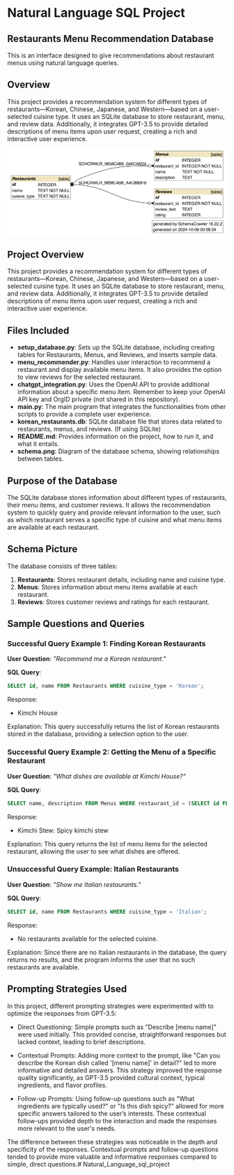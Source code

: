 # Natural Language SQL Project

## Restaurants Menu Recommendation Database
This is an interface designed to give recommendations about restaurant menus using natural language queries.

## Overview
This project provides a recommendation system for different types of restaurants—Korean, Chinese, Japanese, and Western—based on a user-selected cuisine type. It uses an SQLite database to store restaurant, menu, and review data. Additionally, it integrates GPT-3.5 to provide detailed descriptions of menu items upon user request, creating a rich and interactive user experience.

![Schema Diagram](schema.png)

## Project Overview
This project provides a recommendation system for different types of restaurants—Korean, Chinese, Japanese, and Western—based on a user-selected cuisine type. It uses an SQLite database to store restaurant, menu, and review data. Additionally, it integrates GPT-3.5 to provide detailed descriptions of menu items upon user request, creating a rich and interactive user experience.

## Files Included
- **setup_database.py**: Sets up the SQLite database, including creating tables for Restaurants, Menus, and Reviews, and inserts sample data.
- **menu_recommender.py**: Handles user interaction to recommend a restaurant and display available menu items. It also provides the option to view reviews for the selected restaurant.
- **chatgpt_integration.py**: Uses the OpenAI API to provide additional information about a specific menu item. Remember to keep your OpenAI API key and OrgID private (not shared in this repository).
- **main.py**: The main program that integrates the functionalities from other scripts to provide a complete user experience.
- **korean_restaurants.db**: SQLite database file that stores data related to restaurants, menus, and reviews. (If using SQLite)
- **README.md**: Provides information on the project, how to run it, and what it entails.
- **schema.png**: Diagram of the database schema, showing relationships between tables.

## Purpose of the Database
The SQLite database stores information about different types of restaurants, their menu items, and customer reviews. It allows the recommendation system to quickly query and provide relevant information to the user, such as which restaurant serves a specific type of cuisine and what menu items are available at each restaurant.

## Schema Picture
The database consists of three tables:
1. **Restaurants**: Stores restaurant details, including name and cuisine type.
2. **Menus**: Stores information about menu items available at each restaurant.
3. **Reviews**: Stores customer reviews and ratings for each restaurant.

## Sample Questions and Queries

### Successful Query Example 1: Finding Korean Restaurants
**User Question**: *"Recommend me a Korean restaurant."*

**SQL Query**:
```sql
SELECT id, name FROM Restaurants WHERE cuisine_type = 'Korean';
```
Response:
- Kimchi House

Explanation: This query successfully returns the list of Korean restaurants stored in the database, providing a selection option to the user.

### Successful Query Example 2: Getting the Menu of a Specific Restaurant
**User Question**: *"What dishes are available at Kimchi House?"*

**SQL Query**:
```sql
SELECT name, description FROM Menus WHERE restaurant_id = (SELECT id FROM Restaurants WHERE name = 'Kimchi House');
```
Response:
- Kimchi Stew: Spicy kimchi stew

Explanation: This query returns the list of menu items for the selected restaurant, allowing the user to see what dishes are offered.

### Unsuccessful Query Example: Italian Restaurants
**User Question**: *"Show me Italian restaurants."*

**SQL Query**:
```sql
SELECT id, name FROM Restaurants WHERE cuisine_type = 'Italian';
```
Response:
- No restaurants available for the selected cuisine.

Explanation: Since there are no Italian restaurants in the database, the query returns no results, and the program informs the user that no such restaurants are available.

## Prompting Strategies Used
In this project, different prompting strategies were experimented with to optimize the responses from GPT-3.5:

 - Direct Questioning: Simple prompts such as "Describe [menu name]" were used initially. This provided concise, straightforward responses but lacked context, leading to brief descriptions.

- Contextual Prompts: Adding more context to the prompt, like "Can you describe the Korean dish called '[menu name]' in detail?" led to more informative and detailed answers. This strategy improved the response quality significantly, as GPT-3.5 provided cultural context, typical ingredients, and flavor profiles.

- Follow-up Prompts: Using follow-up questions such as "What ingredients are typically used?" or "Is this dish spicy?" allowed for more specific answers tailored to the user’s interests. These contextual follow-ups provided depth to the interaction and made the responses more relevant to the user's needs.

The difference between these strategies was noticeable in the depth and specificity of the responses. Contextual prompts and follow-up questions tended to provide more valuable and informative responses compared to simple, direct questions.# Natural_Language_sql_project
